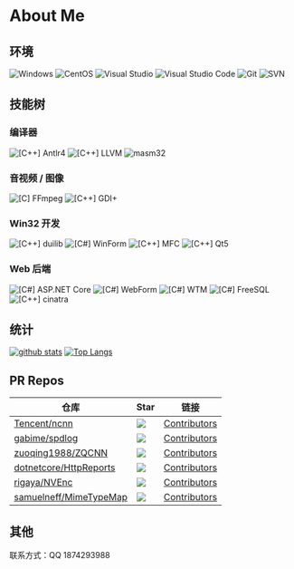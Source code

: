 # About Me

## 环境

![Windows](https://img.shields.io/badge/-Windows-0078D6?style=flat-square&logo=windows&logoColor=white)
![CentOS](https://img.shields.io/badge/-CentOS-262577?style=flat-square&logo=centos&logoColor=white)
![Visual Studio](https://img.shields.io/badge/-Visual_Studio-5C2D91?style=flat-square&logo=visual-studio&logoColor=white)
![Visual Studio Code](https://img.shields.io/badge/-Visual_Studio_Code-007ACC?style=flat-square&logo=visual-studio-code&logoColor=white)
![Git](https://img.shields.io/badge/-Git-F05032?style=flat-square&logo=git&logoColor=white)
![SVN](https://img.shields.io/badge/-SVN-7E9BC7?style=flat-square&logo=subversion&logoColor=white)

## 技能树

### 编译器

![[C++] Antlr4](https://img.shields.io/badge/C++-Antlr4-ef2e24?style=flat-square&logo=c%2b%2b&logoColor=white)
![[C++] LLVM](https://img.shields.io/badge/C++-LLVM-666985?style=flat-square&logo=C%2b%2b&logoColor=white)
![masm32](https://img.shields.io/badge/Assembly-masm32-660055?style=flat-square&logo=windows&logoColor=white)

### 音视频 / 图像

![[C] FFmpeg](https://img.shields.io/badge/C-FFmpeg-660033?style=flat-square&logo=c&logoColor=white)
![[C++] GDI+](https://img.shields.io/badge/C++-GDI+-660066?style=flat-square&logo=C%2b%2b&logoColor=white)

### Win32 开发

![[C++] duilib](https://img.shields.io/badge/C++-duilib-006633?style=flat-square&logo=C%2b%2b&logoColor=white)
![[C#] WinForm](https://img.shields.io/badge/C%23-WinForm-006666?style=flat-square&logo=C-Sharp&logoColor=white)
![[C++] MFC](https://img.shields.io/badge/C++-MFC-006699?style=flat-square&logo=C%2b%2b&logoColor=white)
![[C++] Qt5](https://img.shields.io/badge/C++-Qt5-0066cc?style=flat-square&logo=C%2b%2b&logoColor=white)

### Web 后端

![[C#] ASP.NET Core](https://img.shields.io/badge/C%23-ASP.NET_Core-333333?style=flat-square&logo=C-Sharp&logoColor=white)
![[C#] WebForm](https://img.shields.io/badge/C%23-WebForm-333366?style=flat-square&logo=C-Sharp&logoColor=white)
![[C#] WTM](https://img.shields.io/badge/C%23-WTM-333399?style=flat-square&logo=C-Sharp&logoColor=white)
![[C#] FreeSQL](https://img.shields.io/badge/C%23-FreeSQL-3333cc?style=flat-square&logo=C-Sharp&logoColor=white)
![[C++] cinatra](https://img.shields.io/badge/C++-cinatra-3333ff?style=flat-square&logo=C%2b%2b&logoColor=white)

<!--### 半擅长技术
### Web 前端

![HTML5](https://img.shields.io/badge/-HTML5-E34F26?style=flat-square&logo=html5&logoColor=white)
![CSS3](https://img.shields.io/badge/-CSS3-1572B6?style=flat-square&logo=css3&logoColor=white)
![Bootstrap](https://img.shields.io/badge/-Bootstrap-563D7C?style=flat-square&logo=bootstrap&logoColor=white)
![JQuery](https://img.shields.io/badge/-JQuery-blue?style=flat-square&logo=jquery&logoColor=white)



![Flutter](https://img.shields.io/badge/-Flutter-23BDFD?style=flat-square&logo=flutter&logoColor=white)
![Docker](https://img.shields.io/badge/-Docker-2496ed?style=flat-square&logo=Docker&logoColor=white)
![[Python] Selenium](https://img.shields.io/badge/-Selenium-336600?style=flat-square&logo=Python&logoColor=white)
![[Python] Requests](https://img.shields.io/badge/-Requests-339933?style=flat-square&logo=Python&logoColor=white)-->

## 统计

[![github stats](https://github-readme-stats.vercel.app/api?username=fawdlstty&theme=dracula&show_icons=true&count_private=true&include_all_commits=true&line_height=28&hide_border=true)](https://github.com/anuraghazra/github-readme-stats)
[![Top Langs](https://github-readme-stats.vercel.app/api/top-langs/?username=fawdlstty&theme=dracula&layout=compact&langs_count=10&hide_border=true)](https://github.com/anuraghazra/github-readme-stats)

## PR Repos

| 仓库 | Star | 链接 |
| --- | --- | --- |
| [Tencent/ncnn](https://github.com/Tencent/ncnn) | ![](https://img.shields.io/github/stars/Tencent/ncnn.svg?style=flat-square) | [Contributors](https://github.com/Tencent/ncnn/graphs/contributors) |
| [gabime/spdlog](https://github.com/gabime/spdlog) | ![](https://img.shields.io/github/stars/gabime/spdlog.svg?style=flat-square) | [Contributors](https://github.com/gabime/spdlog/graphs/contributors) |
| [zuoqing1988/ZQCNN](https://github.com/zuoqing1988/ZQCNN) | ![](https://img.shields.io/github/stars/zuoqing1988/ZQCNN.svg?style=flat-square) | [Contributors](https://github.com/zuoqing1988/ZQCNN/graphs/contributors) |
| [dotnetcore/HttpReports](https://github.com/dotnetcore/HttpReports) | ![](https://img.shields.io/github/stars/dotnetcore/HttpReports.svg?style=flat-square) | [Contributors](https://github.com/dotnetcore/HttpReports/graphs/contributors) |
| [rigaya/NVEnc](https://github.com/rigaya/NVEnc) | ![](https://img.shields.io/github/stars/rigaya/NVEnc.svg?style=flat-square) | [Contributors](https://github.com/rigaya/NVEnc/graphs/contributors) |
| [samuelneff/MimeTypeMap](https://github.com/samuelneff/MimeTypeMap) | ![](https://img.shields.io/github/stars/samuelneff/MimeTypeMap.svg?style=flat-square) | [Contributors](https://github.com/samuelneff/MimeTypeMap/graphs/contributors) |

## 其他

联系方式：QQ 1874293988
